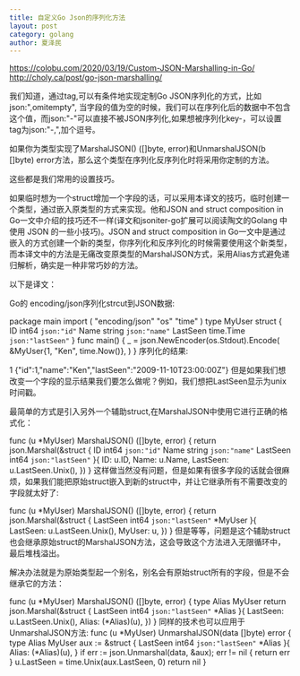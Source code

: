 ```yaml
---
title: 自定义Go Json的序列化方法
layout: post
category: golang
author: 夏泽民
---
```

https://colobu.com/2020/03/19/Custom-JSON-Marshalling-in-Go/
http://choly.ca/post/go-json-marshalling/

我们知道，通过tag,可以有条件地实现定制Go JSON序列化的方式，比如json:",omitempty", 当字段的值为空的时候，我们可以在序列化后的数据中不包含这个值，而json:"-"可以直接不被JSON序列化,如果想被序列化key-，可以设置tag为json:"-,",加个逗号。
<!-- more -->

如果你为类型实现了MarshalJSON() ([]byte, error)和UnmarshalJSON(b []byte) error方法，那么这个类型在序列化反序列化时将采用你定制的方法。

这些都是我们常用的设置技巧。

如果临时想为一个struct增加一个字段的话，可以采用本译文的技巧，临时创建一个类型，通过嵌入原类型的方式来实现。他和JSON and struct composition in Go一文中介绍的技巧还不一样(译文和jsoniter-go扩展可以阅读陶文的Golang 中使用 JSON 的一些小技巧)。JSON and struct composition in Go一文中是通过嵌入的方式创建一个新的类型，你序列化和反序列化的时候需要使用这个新类型，而本译文中的方法是无痛改变原类型的MarshalJSON方式，采用Alias方式避免递归解析，确实是一种非常巧妙的方法。

以下是译文：

Go的 encoding/json序列化strcut到JSON数据:

package main
import (
	"encoding/json"
	"os"
	"time"
)
type MyUser struct {
	ID       int64     `json:"id"`
	Name     string    `json:"name"`
	LastSeen time.Time `json:"lastSeen"`
}
func main() {
	_ = json.NewEncoder(os.Stdout).Encode(
		&MyUser{1, "Ken", time.Now()},
	)
}
序列化的结果:

1
{"id":1,"name":"Ken","lastSeen":"2009-11-10T23:00:00Z"}
但是如果我们想改变一个字段的显示结果我们要怎么做呢？例如，我们想把LastSeen显示为unix时间戳。

最简单的方式是引入另外一个辅助struct,在MarshalJSON中使用它进行正确的格式化：

func (u *MyUser) MarshalJSON() ([]byte, error) {
	return json.Marshal(&struct {
		ID       int64  `json:"id"`
		Name     string `json:"name"`
		LastSeen int64  `json:"lastSeen"`
	}{
		ID:       u.ID,
		Name:     u.Name,
		LastSeen: u.LastSeen.Unix(),
	})
}
这样做当然没有问题，但是如果有很多字段的话就会很麻烦，如果我们能把原始struct嵌入到新的struct中，并让它继承所有不需要改变的字段就太好了:

func (u *MyUser) MarshalJSON() ([]byte, error) {
	return json.Marshal(&struct {
		LastSeen int64 `json:"lastSeen"`
		*MyUser
	}{
		LastSeen: u.LastSeen.Unix(),
		MyUser:   u,
	})
}
但是等等，问题是这个辅助struct也会继承原始struct的MarshalJSON方法，这会导致这个方法进入无限循环中，最后堆栈溢出。

解决办法就是为原始类型起一个别名，别名会有原始struct所有的字段，但是不会继承它的方法：

func (u *MyUser) MarshalJSON() ([]byte, error) {
	type Alias MyUser
	return json.Marshal(&struct {
		LastSeen int64 `json:"lastSeen"`
		*Alias
	}{
		LastSeen: u.LastSeen.Unix(),
		Alias:    (*Alias)(u),
	})
}
同样的技术也可以应用于UnmarshalJSON方法:
func (u *MyUser) UnmarshalJSON(data []byte) error {
	type Alias MyUser
	aux := &struct {
		LastSeen int64 `json:"lastSeen"`
		*Alias
	}{
		Alias: (*Alias)(u),
	}
	if err := json.Unmarshal(data, &aux); err != nil {
		return err
	}
	u.LastSeen = time.Unix(aux.LastSeen, 0)
	return nil
}